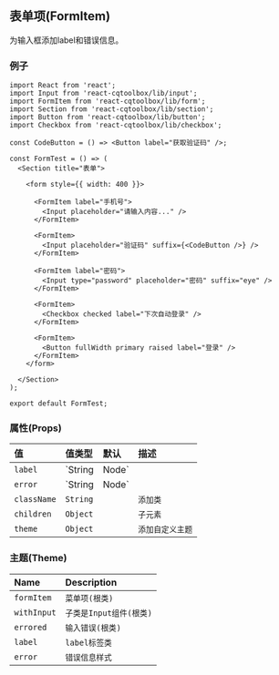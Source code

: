 ## 表单项(FormItem)

为输入框添加label和错误信息。

### 例子


```JSX
import React from 'react';
import Input from 'react-cqtoolbox/lib/input';
import FormItem from 'react-cqtoolbox/lib/form';
import Section from 'react-cqtoolbox/lib/section';
import Button from 'react-cqtoolbox/lib/button';
import Checkbox from 'react-cqtoolbox/lib/checkbox';

const CodeButton = () => <Button label="获取验证码" />;

const FormTest = () => (
  <Section title="表单">

    <form style={{ width: 400 }}>

      <FormItem label="手机号">
        <Input placeholder="请输入内容..." />
      </FormItem>

      <FormItem>
        <Input placeholder="验证码" suffix={<CodeButton />} />
      </FormItem>

      <FormItem label="密码">
        <Input type="password" placeholder="密码" suffix="eye" />
      </FormItem>

      <FormItem>
        <Checkbox checked label="下次自动登录" />
      </FormItem>

      <FormItem>
        <Button fullWidth primary raised label="登录" />
      </FormItem>
    </form>

  </Section>
);

export default FormTest;
```

### 属性(Props)

| 值            | 值类型      | 默认     | 描述|
|:-----         |:-----     |:-----         |:-----|
| `label`        | `String|Node`      |  | `label 标签的文本`    |
| `error`   | `String|Node`      |           | `错误信息`                      |
| `className`   | `String`      |           | `添加类`                      |
| `children`    | `Object`     |     | `子元素`       |
| `theme`       | `Object`      |           | `添加自定义主题`                |

### 主题(Theme)

| Name       | Description|
|:-----------|:-----------|
| `formItem`         | `菜单项(根类)`|
| `withInput` | `子类是Input组件(根类)` |
| `errored`      | `输入错误(根类)` |
| `label`        | `label标签类` |
| `error`      | `错误信息样式`|
